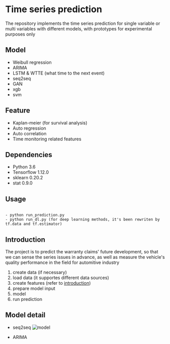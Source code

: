 # Time series prediction
The repository implements the time series prediction for single variable or multi variables with different models, with prototypes for experimental purposes only

## Model
- Weibull regression
- ARIMA
- LSTM & WTTE (what time to the next event)
- seq2seq
- GAN
- xgb
- svm

## Feature
- Kaplan-meier (for survival analysis)
- Auto regression
- Auto correlation
- Time monitoring related features

## Dependencies
- Python 3.6
- Tensorflow 1.12.0
- sklearn 0.20.2
- stat 0.9.0

## Usage
<pre><code>
- python run_prediction.py
- python run_dl.py (for deep learning methods, it's been rewriten by tf.data and tf.estimator)
</code></pre>

## Introduction
The project is to predict the warranty claims' future development, so that we can sense the series issues in advance, as well as measure the vehicle's quality performance in the field for automitive industry
1. create data (if necessary)
2. load data (it supportes different data sources)
3. create features (refer to [introduction](https://github.com/LongxingTan/Time_series_prediction/blob/master/create_features_intro.ipynb))
4. prepare model input
5. model
6. run prediction

## Model detail
- seq2seq
![model](https://github.com/LongxingTan/Time_series_prediction/blob/master/image/seq2seq.png)

- ARIMA